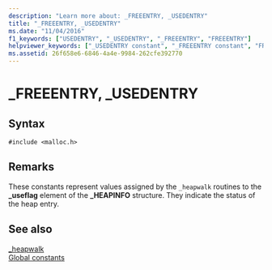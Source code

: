 ```yaml
---
description: "Learn more about: _FREEENTRY, _USEDENTRY"
title: "_FREEENTRY, _USEDENTRY"
ms.date: "11/04/2016"
f1_keywords: ["USEDENTRY", "_USEDENTRY", "_FREEENTRY", "FREEENTRY"]
helpviewer_keywords: ["_USEDENTRY constant", "_FREEENTRY constant", "FREEENTRY constant", "USEDENTRY constant"]
ms.assetid: 26f658e6-6846-4a4e-9984-262cfe392770
---
```

# _FREEENTRY, _USEDENTRY

## Syntax

```
#include <malloc.h>
```

## Remarks

These constants represent values assigned by the `_heapwalk` routines to the **_useflag** element of the **_HEAPINFO** structure. They indicate the status of the heap entry.

## See also

[_heapwalk](./reference/heapwalk.md)\
[Global constants](./global-constants.md)

